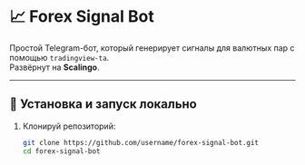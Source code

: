# 📈 Forex Signal Bot

Простой Telegram-бот, который генерирует сигналы для валютных пар с помощью `tradingview-ta`.  
Развёрнут на **Scalingo**.

---

## 🚀 Установка и запуск локально

1. Клонируй репозиторий:
   ```bash
   git clone https://github.com/username/forex-signal-bot.git
   cd forex-signal-bot
